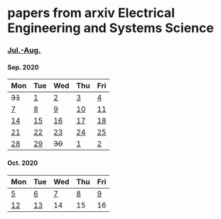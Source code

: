 # papers from arxiv Electrical Engineering and Systems Science

### [Jul.-Aug.](2020.md)




#### Sep. 2020
| Mon                           | Tue                           | Wed                           | Thu                           | Fri                           |
| ----------------------------- | ----------------------------- | ----------------------------- | ----------------------------- | ----------------------------- |
~~31~~ | [1](2020/202009/20200901.md)| [2](2020/202009/20200902.md)| [3](2020/202009/20200903.md) | [4](2020/202009/20200904.md)|
[7](2020/202009/20200907.md) | [8](2020/202009/20200908.md) | [9](2020/202009/20200909.md) | [10](2020/202009/20200910.md)  | [11](2020/202009/20200911.md) |
[14](2020/202009/20200914.md) | [15](2020/202009/20200915.md) | [16](2020/202009/20200916.md) | [17](2020/202009/20200917.md) | [18](2020/202009/20200918.md) |
[21](2020/202009/20200921.md) | [22](2020/202009/20200922.md) | [23](2020/202009/20200923.md) | [24](2020/202009/20200924.md) | [25](2020/202009/20200925.md) |
[28](2020/202009/20200928.md)  | [29](2020/202009/20200929.md) | ~~30~~ | [1](2020/202010/20201001.md) |  [2](2020/202010/20201002.md) |


#### Oct. 2020
| Mon                           | Tue                           | Wed                           | Thu                           | Fri                           |
| ----------------------------- | ----------------------------- | ----------------------------- | ----------------------------- | ----------------------------- |
[5](2020/202010/20201005.md) | [6](2020/202010/20201006.md) | [7](2020/202010/20201007.md) | [8](2020/202010/20201008.md) | [9](2020/202010/20201009.md) |
[12](2020/202010/20201012.md) | [13](2020/202010/20201013.md) | 14 | 15 | 16 |
